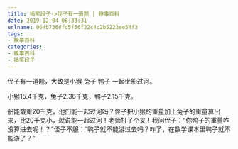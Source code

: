 ```yaml
---
title: 搞笑段子->侄子有一道题 | 糗事百科
date: 2019-12-04 06:33:31
urlname: 064b7366fd5f56f22c4c2b5223ee54f3
tags: 
- 糗事百科
categories:
- 糗事百科
- 搞笑段子
---
```

侄子有一道题，大致是小猴 兔子 鸭子 一起坐船过河。

小猴15.4千克，兔子2.36千克，鸭子2.15千克。

船能载重20千克，他们能一起过河吗？侄子把小猴的重量加上兔子的重量算出来，比20千克小，就说能一起过河！老师打了个叉！我问侄子：“你鸭子的重量咋没算进去呢！？”侄子不服：“鸭子就不能游过去吗？咋了，在数学课本里鸭子就不能游了？”


